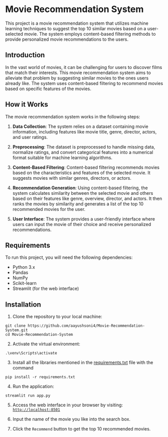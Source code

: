 # Movie Recommendation System
This project is a movie recommendation system that utilizes machine learning techniques to suggest the top 10 similar movies based on a user-selected movie. The system employs content-based filtering methods to provide personalized movie recommendations to the users.


## Introduction

In the vast world of movies, it can be challenging for users to discover films that match their interests. This movie recommendation system aims to alleviate that problem by suggesting similar movies to the ones users already like. The system uses content-based filtering to recommend movies based on specific features of the movies.

## How it Works

The movie recommendation system works in the following steps:

1. **Data Collection**: The system relies on a dataset containing movie information, including features like movie title, genre, director, actors, and user ratings.

2. **Preprocessing**: The dataset is preprocessed to handle missing data, normalize ratings, and convert categorical features into a numerical format suitable for machine learning algorithms.


3. **Content-Based Filtering**: Content-based filtering recommends movies based on the characteristics and features of the selected movie. It suggests movies with similar genres, directors, or actors.

4. **Recommendation Generation**: Using content-based filtering, the system calculates similarity between the selected movie and others based on their features like genre, overview, director, and actors. It then ranks the movies by similarity and generates a list of the top 10 recommended movies for the user.

5. **User Interface**: The system provides a user-friendly interface where users can input the movie of their choice and receive personalized recommendations.

## Requirements

To run this project, you will need the following dependencies:

- Python 3.x
- Pandas
- NumPy
- Scikit-learn
- Streamlit (for the web interface)


## Installation

1. Clone the repository to your local machine:
```
git clone https://github.com/aayushsoni4/Movie-Recommendation-System.git
cd Movie-Recommendation-System
```
2. Activate the virtual environment:
```
.\venv\Scripts\activate
```
3. Install all the libraries mentioned in the [requirements.txt](https://github.com/aayushsoni4/Movie-Recommendation-System/blob/main/requirements.txt) file with the command 
```
pip install -r requirements.txt
```
4. Run the application:
```
streamlit run app.py
```
5. Access the web interface in your browser by visiting: [`http://localhost:8501`](http://localhost:8501/)

6. Input the name of the movie you like into the search box.

7. Click the `Recommend` button to get the top 10 recommended movies.
